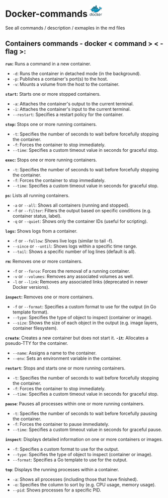 # Docker-commands <img src="https://github.com/devicons/devicon/blob/master/icons/docker/docker-original-wordmark.svg" title="Docker" alt="Docker" width="40" height="40" height="40"/>&nbsp;

See all commands / description / exmaples in the md files

Containers commands - docker < command > < -flag >:
-----------------------------------------------
**`run`:** Runs a command in a new container.
- `-d`: Runs the container in detached mode (in the background).
- `-p`: Publishes a container's port(s) to the host.
- `-v`: Mounts a volume from the host to the container.

**`start`:** Starts one or more stopped containers.
- `-a`: Attaches the container's output to the current terminal.
- `-i`: Attaches the container's input to the current terminal.
- `--restart`: Specifies a restart policy for the container.

**`stop`:** Stops one or more running containers.
- `-t`: Specifies the number of seconds to wait before forcefully stopping the container.
- `-f`: Forces the container to stop immediately.
- `--time`: Specifies a custom timeout value in seconds for graceful stop.
  
**`exec`:** Stops one or more running containers.
- `-t`: Specifies the number of seconds to wait before forcefully stopping the container.
- `-f`: Forces the container to stop immediately.
- `--time`: Specifies a custom timeout value in seconds for graceful stop.

**`ps`:** Lists all running containers.
- `-a` or `--all`: Shows all containers (running and stopped).
- `-f` or `--filter`: Filters the output based on specific conditions (e.g. container status, label).
- `-q` or `--quiet`: Shows only the container IDs (useful for scripting).

**`logs`:** Shows logs from a container.
- `-f` or `--follow`: Shows live logs (similar to tail -f).
- `--since` or `--until`: Shows logs within a specific time range.
- `--tail`: Shows a specific number of log lines (default is all).

**`rm`:** Removes one or more containers.
- `-f` or `--force`: Forces the removal of a running container.
- `-v` or `--volumes`: Removes any associated volumes as well.
- `-l` or `--link`: Removes any associated links (deprecated in newer Docker versions).

**`inspect`:** Removes one or more containers.
- `-f` or `--format`: Specifies a custom format to use for the output (in Go template format).
- `--type`: Specifies the type of object to inspect (container or image).
- `--size`: Shows the size of each object in the output (e.g. image layers, container filesystem).

**`create`**: Creates a new container but does not start it.
**`-it`**: Allocates a pseudo-TTY for the container.
- `--name`: Assigns a name to the container.
- `--env`: Sets an environment variable in the container.

**`restart`**: Stops and starts one or more running containers.
- `-t`: Specifies the number of seconds to wait before forcefully stopping the container.
- `-f`: Forces the container to stop immediately.
- `--time`: Specifies a custom timeout value in seconds for graceful stop.

**`pause`**: Pauses all processes within one or more running containers.
- `-t`: Specifies the number of seconds to wait before forcefully pausing the container.
- `-f`: Forces the container to pause immediately.
- `--time`: Specifies a custom timeout value in seconds for graceful pause.

**`inspect`**: Displays detailed information on one or more containers or images.
- `-f`: Specifies a custom format to use for the output.
- `--type`: Specifies the type of object to inspect (container or image).
- `--format`: Specifies a Go template to use for the output.

**`top`**: Displays the running processes within a container.
- `-a`: Shows all processes (including those that have finished).
- `-o`: Specifies the column to sort by (e.g. CPU usage, memory usage).
- `--pid`: Shows processes for a specific PID.
